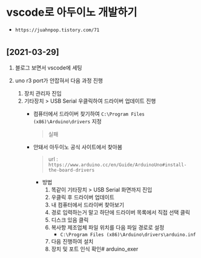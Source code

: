 # vscode로 아두이노 개발하기
- ``https://juahnpop.tistory.com/71``

#
## **[2021-03-29]**
1. 블로그 보면서 vscode에 세팅

2. uno r3 port가 안잡혀서 다음 과정 진행
    1. 장치 관리자 진입
    2. 기타장치 > USB Serial 우클릭하여 드라이버 업데이트 진행
        - 컴퓨터에서 드라이버 찾기하여 ``C:\Program Files (x86)\Arduino\drivers`` 지정
            > 실패
        - 안돼서 아두이노 공식 사이트에서 찾아봄
            > url : ``https://www.arduino.cc/en/Guide/ArduinoUno#install-the-board-drivers``

            - 방법
                1. 똑같이 기타장치 > USB Serial 화면까지 진입
                2. 우클릭 후 드라이버 업데이트
                3. 내 컴퓨터에서 드라이버 찾아보기
                4. 경로 입력하는거 말고 하단에 드라이버 목록에서 직접 선택 클릭
                5. 디스크 있음 클릭
                6. 복사항 제조업체 파일 위치를 다음 파일 경로로 설정
                    - ``C:\Program Files (x86)\Arduino\drivers\arduino.inf``
                7. 다음 진행하여 설치
                8. 장치 및 포트 인식 확인#   a r d u i n o _ e x e r  
 